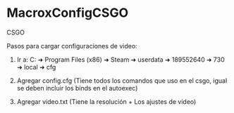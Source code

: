 # MacroxConfigCSGO
CSGO


Pasos para cargar configuraciones de video:

1. Ir a: C: ➜ Program Files (x86) ➜ Steam ➜ userdata ➜ 189552640 ➜ 730 ➜ local ➜ cfg

2. Agregar config.cfg (Tiene todos los comandos que uso en el csgo, igual se deben incluir los binds en el autoexec)

3. Agregar video.txt (Tiene la resolución + Los ajustes de video)


